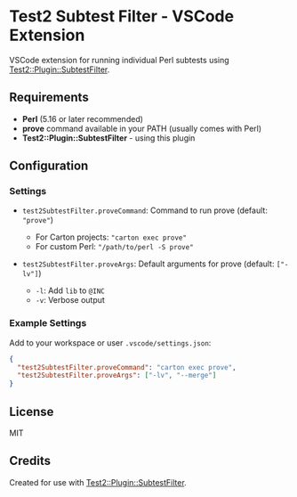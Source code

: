 # Test2 Subtest Filter - VSCode Extension

VSCode extension for running individual Perl subtests using [Test2::Plugin::SubtestFilter](https://metacpan.org/pod/Test2::Plugin::SubtestFilter).

## Requirements

- **Perl** (5.16 or later recommended)
- **prove** command available in your PATH (usually comes with Perl)
- **Test2::Plugin::SubtestFilter** - using this plugin

## Configuration

### Settings

- `test2SubtestFilter.proveCommand`: Command to run prove (default: `"prove"`)
  - For Carton projects: `"carton exec prove"`
  - For custom Perl: `"/path/to/perl -S prove"`

- `test2SubtestFilter.proveArgs`: Default arguments for prove (default: `["-lv"]`)
  - `-l`: Add `lib` to `@INC`
  - `-v`: Verbose output

### Example Settings

Add to your workspace or user `.vscode/settings.json`:

```json
{
  "test2SubtestFilter.proveCommand": "carton exec prove",
  "test2SubtestFilter.proveArgs": ["-lv", "--merge"]
}
```

## License

MIT

## Credits

Created for use with [Test2::Plugin::SubtestFilter](https://metacpan.org/pod/Test2::Plugin::SubtestFilter).
